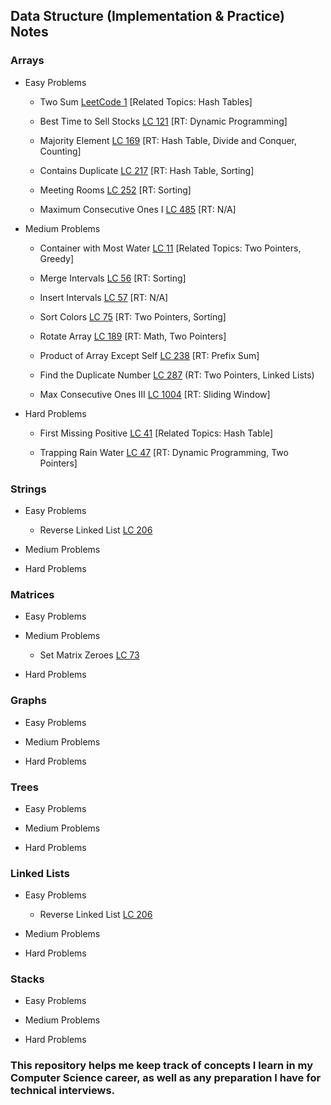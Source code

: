 ## Data Structure (Implementation & Practice) Notes

### Arrays
* Easy Problems

  * Two Sum [LeetCode 1](https://leetcode.com/problems/two-sum/) [Related Topics: Hash Tables]

  * Best Time to Sell Stocks [LC 121](https://leetcode.com/problems/best-time-to-buy-and-sell-stock/) [RT: Dynamic Programming]

  * Majority Element [LC 169](https://leetcode.com/problems/majority-element/) [RT: Hash Table, Divide and Conquer, Counting]

  * Contains Duplicate [LC 217](https://leetcode.com/problems/contains-duplicate/) [RT: Hash Table, Sorting]

  * Meeting Rooms [LC 252](https://leetcode.com/problems/meeting-rooms/) [RT: Sorting]

  * Maximum Consecutive Ones I [LC 485](https://leetcode.com/problems/max-consecutive-ones/) [RT: N/A]

* Medium Problems

  * Container with Most Water [LC 11](https://leetcode.com/problems/container-with-most-water/) [Related Topics: Two Pointers, Greedy]

  * Merge Intervals [LC 56](https://leetcode.com/problems/merge-intervals/) [RT: Sorting]

  * Insert Intervals [LC 57](https://leetcode.com/problems/insert-interval/) [RT: N/A]

  * Sort Colors [LC 75](https://leetcode.com/problems/sort-colors/) [RT: Two Pointers, Sorting]

  * Rotate Array [LC 189](https://leetcode.com/problems/rotate-array/) [RT: Math, Two Pointers]

  * Product of Array Except Self [LC 238](https://leetcode.com/problems/product-of-array-except-self/) [RT: Prefix Sum]

  * Find the Duplicate Number [LC 287](https://leetcode.com/problems/find-the-duplicate-number/) (RT: Two Pointers, Linked Lists)

  * Max Consecutive Ones III [LC 1004](https://leetcode.com/problems/max-consecutive-ones-iii/) [RT: Sliding Window]

* Hard Problems

  * First Missing Positive [LC 41](https://leetcode.com/problems/first-missing-positive/) [Related Topics: Hash Table]

  * Trapping Rain Water [LC 47](https://leetcode.com/problems/trapping-rain-water/) [RT: Dynamic Programming, Two Pointers]

### Strings
* Easy Problems

  * Reverse Linked List [LC 206](https://leetcode.com/problems/reverse-linked-list/)

* Medium Problems

* Hard Problems

### Matrices
* Easy Problems

* Medium Problems

  * Set Matrix Zeroes [LC 73](https://leetcode.com/problems/set-matrix-zeroes/)

* Hard Problems

### Graphs
* Easy Problems

* Medium Problems

* Hard Problems

### Trees
* Easy Problems

* Medium Problems

* Hard Problems

### Linked Lists
* Easy Problems

  * Reverse Linked List [LC 206](https://leetcode.com/problems/reverse-linked-list/)

* Medium Problems

* Hard Problems

### Stacks
* Easy Problems

* Medium Problems

* Hard Problems



### This repository helps me keep track of concepts I learn in my Computer Science career, as well as any preparation I have for technical interviews.

